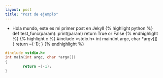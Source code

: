 ```yaml
---
layout: post
title: "Post de ejemplo"
---
```

* Hola mundo, este es mi primer post en Jekyll
{% highlight python %}
def test_func(param):
        print(param)
        return True or False
{% endhighlight %}
{% highlight c %}
#include <stdio.h>
int main(int argc, char *argv[])
{
        return ~(-1);
}
{% endhighlight %}

```c
#include <stdio.h>
int main(int argc, char *argv[])
{
        return ~(-1);
}
```